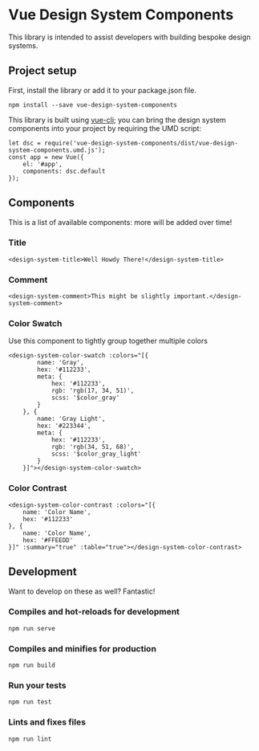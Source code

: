 # Vue Design System Components

This library is intended to assist developers with building bespoke design systems.

## Project setup

First, install the library or add it to your package.json file.

```
npm install --save vue-design-system-components
```

This library is built using [vue-cli][vue-cli-build]; you can bring the design system components into your project by requiring the UMD script:

```
let dsc = require('vue-design-system-components/dist/vue-design-system-components.umd.js');
const app = new Vue({
    el: '#app',
    components: dsc.default
});
```

## Components

This is a list of available components: more will be added over time!

### Title

```
<design-system-title>Well Howdy There!</design-system-title>
```

### Comment

```
<design-system-comment>This might be slightly important.</design-system-comment>
```

### Color Swatch

Use this component to tightly group together multiple colors

```
<design-system-color-swatch :colors="[{
        name: 'Gray',
        hex: '#112233',
        meta: {
            hex: '#112233',
            rgb: 'rgb(17, 34, 51)',
            scss: '$color_gray'
        }
    }, {
        name: 'Gray Light',
        hex: '#223344',
        meta: {
            hex: '#112233',
            rgb: 'rgb(34, 51, 68)',
            scss: '$color_gray_light'
        }
    }]"></design-system-color-swatch>
```

### Color Contrast

```
<design-system-color-contrast :colors="[{
    name: 'Color Name',
    hex: '#112233'
}, {
    name: 'Color Name',
    hex: '#FFEEDD'
}]" :summary="true" :table="true"></design-system-color-contrast>
```

## Development

Want to develop on these as well? Fantastic!

### Compiles and hot-reloads for development

```
npm run serve
```

### Compiles and minifies for production
```
npm run build
```

### Run your tests
```
npm run test
```

### Lints and fixes files
```
npm run lint
```

[vue-cli-build]: https://cli.vuejs.org/guide/build-targets.html#library
